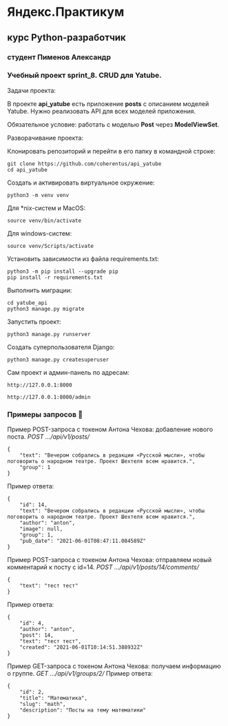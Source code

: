 # Яндекс.Практикум
## курс Python-разработчик
### студент Пименов Александр
### Учебный проект sprint_8. CRUD для Yatube.
Задачи проекта:

В проекте **api_yatube** есть приложение **posts** с описанием моделей Yatube. Нужно реализовать API для всех моделей приложения.

Обязательное условие: работать с моделью **Post** через **ModelViewSet**.

Разворачивание проекта:

Клонировать репозиторий и перейти в его папку в командной строке:
```
git clone https://github.com/coherentus/api_yatube
cd api_yatube
```
Cоздать и активировать виртуальное окружение:
```
python3 -m venv venv
```
Для *nix-систем и MacOS:
```
source venv/bin/activate
```
Для windows-систем:
```
source venv/Scripts/activate
```
Установить зависимости из файла requirements.txt:
```
python3 -m pip install --upgrade pip
pip install -r requirements.txt
```
Выполнить миграции:
```
cd yatube_api
python3 manage.py migrate
```
Запустить проект:
```
python3 manage.py runserver
```
Создать суперпользователя Django:
```
python3 manage.py createsuperuser
```
Сам проект и админ-панель по адресам:
```
http://127.0.0.1:8000

http://127.0.0.1:8000/admin
```
### Примеры запросов :black_square_button:
Пример POST-запроса с токеном Антона Чехова: добавление нового поста.
*POST .../api/v1/posts/*
```
{
    "text": "Вечером собрались в редакции «Русской мысли», чтобы поговорить о народном театре. Проект Шехтеля всем нравится.",
    "group": 1
}
``` 
Пример ответа:
```
{
    "id": 14,
    "text": "Вечером собрались в редакции «Русской мысли», чтобы поговорить о народном театре. Проект Шехтеля всем нравится.",
    "author": "anton",
    "image": null,
    "group": 1,
    "pub_date": "2021-06-01T08:47:11.084589Z"
}
``` 
Пример POST-запроса с токеном Антона Чехова: отправляем новый комментарий к посту с id=14.
*POST .../api/v1/posts/14/comments/*
```
{
    "text": "тест тест"
}
```
Пример ответа:
```
{
    "id": 4,
    "author": "anton",
    "post": 14,
    "text": "тест тест",
    "created": "2021-06-01T10:14:51.388932Z"
}
```
Пример GET-запроса с токеном Антона Чехова: получаем информацию о группе.
*GET .../api/v1/groups/2/*
Пример ответа:
```
{
    "id": 2,
    "title": "Математика",
    "slug": "math",
    "description": "Посты на тему математики"
}
```
